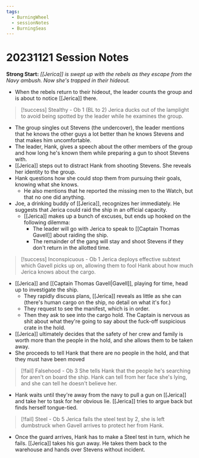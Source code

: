 ```yaml
---
tags:
  - BurningWheel
  - sessionNotes
  - BurningSeas
---
```

# 20231121 Session Notes
**Strong Start:** *[[Jerica]] is swept up with the rebels as they escape from the Navy ambush.  Now she's trapped in their hideout.*
- When the rebels return to their hideout, the leader counts the group and is about to notice [[Jerica]] there.

> [!success] Stealthy - Ob 1 (BL to 2) 
> Jerica ducks out of the lamplight to avoid being spotted by the leader while he examines the group.

- The group singles out Stevens (the undercover), the leader mentions that he knows the other guys a lot better than he knows Stevens and that makes him uncomfortable.
- The leader, Hank, gives a speech about the other members of the group and how long he's known them while preparing a gun to shoot Stevens with.
- [[Jerica]] steps out to distract Hank from shooting Stevens.   She reveals her identity to the group.
- Hank questions how she could stop them from pursuing their goals, knowing what she knows.
	- He also mentions that he reported the missing men to the Watch, but that no one did anything.
- Joe, a drinking buddy of [[Jerica]], recognizes her immediately.  He suggests that Jerica could raid the ship in an official capacity.
	- [[Jerica]] makes up a bunch of excuses, but ends up hooked on the following dilemma:
		- The leader will go with Jerica to speak to [[Captain Thomas Gavell]] about raiding the ship.
		- The remainder of the gang will stay and shoot Stevens if they don't return in the allotted time.

> [!success] Inconspicuous - Ob 1 
> Jerica deploys effective subtext which Gavell picks up on, allowing them to fool Hank about how much Jerica knows about the cargo.

- [[Jerica]] and [[Captain Thomas Gavell|Gavell]], playing for time, head up to investigate the ship.
	- They rapidly discuss plans, [[Jerica]] reveals as little as she can (there's human cargo on the ship, no detail on what it's for.)
	- They request to see the manifest, which is in order.
	- Then they ask to see into the cargo hold.  The Captain is nervous as shit about what they're going to say about the fuck-off suspicious crate in the hold.
- [[Jerica]] ultimately decides that the safety of her crew and family is worth more than the people in the hold, and she allows them to be taken away.
- She proceeds to tell Hank that there are no people in the hold, and that they must have been moved

> [!fail] Falsehood - Ob 3 
> She tells Hank that the people he's searching for aren't on board the ship.  Hank can tell from her face she's lying, and she can tell he doesn't believe her.

- Hank waits until they're away from the navy to pull a gun on [[Jerica]] and take her to task for her obvious lie.  [[Jerica]] tries to argue back but finds herself tongue-tied.

> [!fail] Steel - Ob 5 
> Jerica fails the steel test by 2, she is left dumbstruck when Gavell arrives to protect her from Hank.

- Once the guard arrives, Hank has to make a Steel test in turn, which he fails.  [[Jerica]] takes his gun away.  He takes them back to the warehouse and hands over Stevens without incident.

